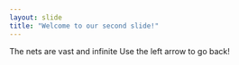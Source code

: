 ```yaml
---
layout: slide
title: "Welcome to our second slide!"
---
```

The nets are vast and infinite
Use the left arrow to go back!
